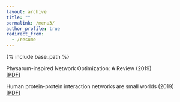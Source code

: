 ```yaml
---
layout: archive
title: ""
permalink: /menu3/
author_profile: true
redirect_from:
  - /resume
---
```


{% include base_path %}

Physarum-inspired Network Optimization: A Review (2019) <br/> 
<a href="https://yahuisun.github.io/assets/pnoa_pre.pdf" target="_blank" rel="nofollow">[PDF]</a> 

Human protein-protein interaction networks are small worlds (2019) <br/> 
<a href="https://yahuisun.github.io/assets/hpin_pre.pdf" target="_blank" rel="nofollow">[PDF]</a> 

